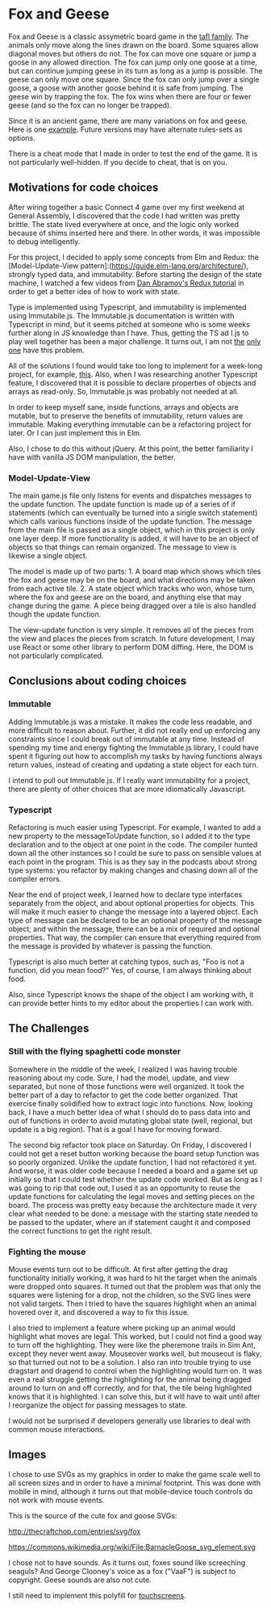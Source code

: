 # Fox and Geese

Fox and Geese is a classic assymetric board game in the
[tafl family](https://en.wikipedia.org/wiki/Tafl_games). The
animals only move along the lines drawn on the board. Some squares
allow diagonal moves but others do not. The fox can move one square or
jump a goose in any allowed direction. The fox can jump only one goose at
a time, but can continue jumping geese in its turn as long as a jump is
possible. The geese can only move one square. Since the fox can only jump
over a single goose, a goose with another goose behind it is safe from
jumping. The geese win by trapping the fox. The fox wins when there are
four or fewer geese (and so the fox can no longer be trapped).

Since it is an ancient game, there are many variations on fox and geese. Here is one [example](https://www.whatdowedoallday.com/fox-and-geese/). Future versions may have alternate rules-sets as options.

There is a cheat mode that I made in order to test the end of the game. It is not particularly well-hidden. If you decide to cheat, that is on you.

## Motivations for code choices

After wiring together a basic Connect 4 game over my first weekend at General Assembly, I discovered that the code I had written was pretty brittle. The state lived everywhere at once, and the logic only worked because of shims inserted here and there. In other words, it was impossible to debug intelligently.

For this project, I decided to apply some concepts from Elm and Redux: the [Model-Update-View pattern]:(https://guide.elm-lang.org/architecture/), strongly typed data, and immutability. Before starting the design of the state machine, I watched a few videos from [Dan Abramov's Redux tutorial](https://egghead.io/courses/getting-started-with-redux) in order to get a better idea of how to work with state.

Type is implemented using Typescript, and immutability is implemented using Immutabile.js. The Immutable.js documentation is written with Typescript in mind, but it seems pitched at someone who is some weeks further along in JS knowledge than I have. Thus, getting the TS ad I.js to play well together has been a major challenge. It turns out, I am not [the](https://www.reddit.com/r/reactjs/comments/7mfaxy/it_aint_pretty_typescript/) [only](https://blog.mgechev.com/2018/01/18/react-typescript-redux-immutable/) [one](https://themapguyde.blogspot.com/2018/03/making-immutablejs-objects-easier-to.html) have this problem.

All of the solutions I found would take too long to implement for a week-long project, for example, [this](https://medium.com/@alexxgent/enforcing-types-with-immutablejs-and-typescript-6ab980819b6a). Also, when I was researching another Typescript feature, I discovered that it is possible to declare properties of objects and arrays as read-only. So, Immutable.js was probably not needed at all.

In order to keep myself sane, inside functions, arrays and objects are mutable, but to preserve the benefits of immutability, return values are immutable. Making everything immutable can be a refactoring project for later. Or I can just implement this in Elm.

Also, I chose to do this without jQuery. At this point, the better familiarity I have with vanilla JS DOM manipulation, the better.

### Model-Update-View

The main game.js file only listens for events and dispatches messages to the update function. The update function is made up of a series of if statements (which can eventually be turned into a single switch statement) which calls various functions inside of the update function. The message from the main file is passed as a single object, which in this project is only one layer deep. If more functionality is added, it will have to be an object of objects so that things can remain organized. The message to view is likewise a single object.

The model is made up of two parts: 1. A board map which shows which tiles the fox and geese may be on the board, and what directions may be taken from each active tile. 2. A state object which tracks who won, whose turn, where the fox and geese are on the board, and anything else that may change during the game. A piece being dragged over a tile is also handled though the update function.

The view-update function is very simple. It removes all of the pieces from the view and places the pieces from scratch. In future development, I may use React or some other library to perform DOM diffing. Here, the DOM is not particularly complicated.

## Conclusions about coding choices

### Immutable

Adding Immutable.js was a mistake. It makes the code less readable, and more difficult to reason about. Further, it did not really end up enforcing any constraints since I could break out of immutable at any time. Instead of spending my time and energy fighting the Immutable.js library, I could have spent it figuring out how to accomplish my tasks by having functions always return values, instead of creating and updating a state object for each turn.

I intend to pull out Immutable.js. If I really want immutability for a project, there are plenty of other choices that are more idiomatically Javascript.

### Typescript

Refactoring is much easier using Typescript. For example, I wanted to add a new property to the messageToUpdate function, so I added it to the type declaration and to the object at one point in the code. The compiler hunted down all the other instances so I could be sure to pass on sensible values at each point in the program. This is as they say in the podcasts about strong type systems: you refactor by making changes and chasing down all of the compiler errors.

Near the end of project week, I learned how to declare type interfaces separately from the object, and about optional properties for objects. This will make it much easier to change the message into a layered object. Each type of message can be declared to be an optional property of the message object, and within the message, there can be a mix of required and optional properties. That way, the compiler can ensure that everything required from the message is provided by whatever is passing the function.

Typescript is also much better at catching typos, such as, "Foo is not a function, did you mean food?" Yes, of course, I am always thinking about food.

Also, since Typescript knows the shape of the object I am working with, it can provide better hints to my editor about the properties I can work with.

## The Challenges

### Still with the flying spaghetti code monster

Somewhere in the middle of the week, I realized I was having trouble reasoning about my code. Sure, I had the model, update, and view separated, but none of those functions were well organized. It took the better part of a day to refactor to get the code better organized. That exercise finally solidified how to extract logic into functions. Now, looking back, I have a much better idea of what I should do to pass data into and out of functions in order to avoid mutating global state (well, regional, but update is a big region). That is a goal I have for moving forward.

The second big refactor took place on Saturday. On Friday, I discovered I could not get a reset button working because the board setup function was so poorly organized. Unlike the update function, I had not refactored it yet. And worse, it was older code because I needed a board and a game set up initially so that I could test whether the update code worked. But as long as I was going to rip that code out, I used it as an opportunity to reuse the update functions for calculating the legal moves and setting pieces on the board. The process was pretty easy because the architecture made it very clear what needed to be done: a message with the starting state needed to be passed to the updater, where an if statement caught it and composed the correct functions to get the right result.

### Fighting the mouse

Mouse events turn out to be difficult. At first after getting the drag functionality initially working, it was hard to hit the target when the animals were dropped onto squares. It turned out that the problem was that only the squares were listening for a drop, not the children, so the SVG lines were not valid targets. Then I tried to have the squares highlight when an animal hovered over it, and discovered a way to fix this issue.

I also tried to implement a feature where picking up an animal would highlight what moves are legal. This worked, but I could not find a good way to turn off the highlighting. They were like the pheremone trails in Sim Ant, except they never went away. Mouseover works well, but mouseout is flaky, so that turned out not to be a solution. I also ran into trouble trying to use dragstart and dragend to control when the highlighting would turn on. It was even a real struggle getting the highlighting for the animal being dragged around to turn on and off correctly, and for that, the tile being highlighted knows that it is highlighted. I can solve this, but it will have to wait until after I reorganize the object for passing messages to state.

I would not be surprised if developers generally use libraries to deal with common mouse interactions.

## Images

I chose to use SVGs as my graphics in order to make the game scale well to all screen sizes and in order to have a minimal footprint. This was done with mobile in mind, although it turns out that mobile-device touch controls do not work with mouse events.

This is the source of the cute fox and goose SVGs:

http://thecraftchop.com/entries/svg/fox

https://commons.wikimedia.org/wiki/File:BarnacleGoose_svg_element.svg

I chose not to have sounds. As it turns out, foxes sound like screeching seaguls? And George Clooney's voice as a fox ("VaaF") is subject to copyright. Geese sounds are also not cute.

I still need to implement this polyfill for [touchscreens](https://github.com/timruffles/mobile-drag-drop).
